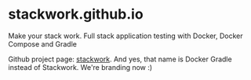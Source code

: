 # stackwork.github.io

Make your stack work.
Full stack application testing with Docker, Docker Compose and Gradle

Github project page: [stackwork](http://github.com/Krijger/docker-gradle).
And yes, that name is Docker Gradle instead of Stackwork. We're branding now :)
